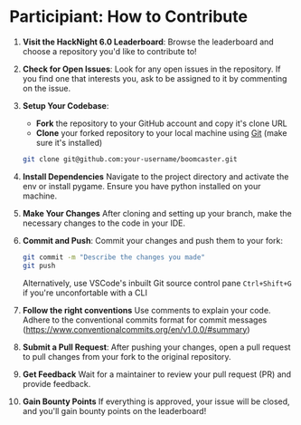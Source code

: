 # Participiant: How to Contribute

1. **Visit the HackNight 6.0 Leaderboard**:
   Browse the leaderboard and choose a repository you'd like to contribute to!

2. **Check for Open Issues**:
   Look for any open issues in the repository. If you find one that interests you, ask to be assigned to it by commenting on the issue.

3. **Setup Your Codebase**:
   - **Fork** the repository to your GitHub account and copy it's clone URL
   - **Clone** your forked repository to your local machine using [Git](https://docs.github.com/en/get-started/getting-started-with-git/set-up-git) (make sure it's installed)

   ```bash
   git clone git@github.com:your-username/boomcaster.git
   ```

4. **Install Dependencies**
   Navigate to the project directory and activate the env or install pygame. Ensure you have python installed on your machine.

5. **Make Your Changes**
   After cloning and setting up your branch, make the necessary changes to the code in your IDE.

6. **Commit and Push**:
   Commit your changes and push them to your fork:

   ```bash
   git commit -m "Describe the changes you made"
   git push
   ```

   Alternatively, use VSCode's inbuilt Git source control pane `Ctrl+Shift+G` if you're unconfortable with a CLI


7. **Follow the right conventions**
    Use comments to explain your code.
    Adhere to the conventional commits format for commit messages (https://www.conventionalcommits.org/en/v1.0.0/#summary)

8. **Submit a Pull Request**:
   After pushing your changes, open a pull request to pull changes from your fork to the original repository.

9. **Get Feedback**
   Wait for a maintainer to review your pull request (PR) and provide feedback.

10. **Gain Bounty Points**
   If everything is approved, your issue will be closed, and you'll gain bounty points on the leaderboard!
